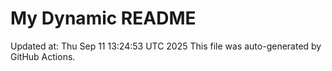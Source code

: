 # My Dynamic README
Updated at: Thu Sep 11 13:24:53 UTC 2025
This file was auto-generated by GitHub Actions.
